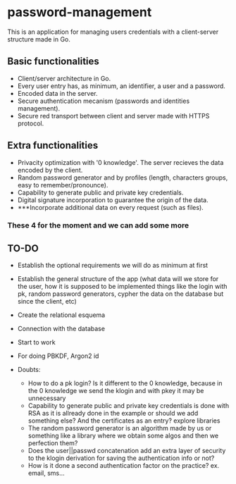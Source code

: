 # password-management

This is an application for managing users credentials with a client-server structure made in Go.

## Basic functionalities

- Client/server architecture in Go.
- Every user entry has, as minimum, an identifier, a user and a password.
- Encoded data in the server.
- Secure authentication mecanism (passwords and identities management).
- Secure red transport between client and server made with HTTPS protocol.

## Extra functionalities

- Privacity optimization with '0 knowledge'. The server recieves the data encoded by the client.
- Random password generator and by profiles (length, characters groups, easy to remember/pronounce).
- Capability to generate public and private key credentials.
- Digital signature incorporation to guarantee the origin of the data.
- ***Incorporate additional data on every request (such as files).

### These 4 for the moment and we can add some more

## TO-DO

- Establish the optional requirements we will do as minimum at first
- Establish the general structure of the app (what data will we store for the user, how it is supposed to be implemented things like the login with pk, random password generators, cypher the data on the database but since the client, etc)
- Create the relational esquema
- Connection with the database
- Start to work

- For doing PBKDF, Argon2 id
- Doubts:
    - How to do a pk login? Is it different to the 0 knowledge, because in the 0 knowledge we send the klogin and with pkey it may be unnecessary
    - Capability to generate public and private key credentials is done with RSA as it is allready done in the example or should we add something else? And the certificates as an entry? explore libraries
    - The random password generator is an algorithm made by us or something like a library where we obtain some algos and then we perfection them? 
    - Does the user||passwd concatenation add an extra layer of security to the klogin derivation for saving the authentication info or not?
    - How is it done a second authentication factor on the practice? ex. email, sms...
